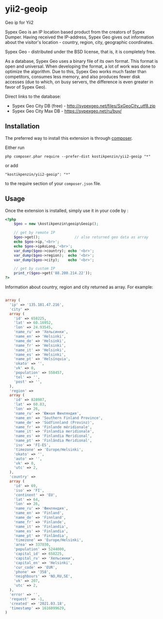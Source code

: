 # yii2-geoip
Geo ip for Yii2

Sypex Geo is an IP location based product from the creators of Sypex Dumper. Having received the IP-address, Sypex Geo gives out information about the visitor's location - country, region, city, geographic coordinates.

Sypex Geo - distributed under the BSD license, that is, it is completely free.

As a database, Sypex Geo uses a binary file of its own format. This format is open and universal. When developing the format, a lot of work was done to optimize the algorithm. Due to this, Sypex Geo works much faster than competitors, consumes less memory, and also produces fewer disk accesses (due to which, on busy servers, the difference is even greater in favor of Sypex Geo).

Direct links to the database: 
  * Sypex Geo City DB (free) - http://sypexgeo.net/files/SxGeoCity_utf8.zip
  * Sypex Geo City Max DB - https://sypexgeo.net/ru/buy/


Installation
------------

The preferred way to install this extension is through [composer](http://getcomposer.org/download/).

Either run

```
php composer.phar require --prefer-dist kostikpenzin/yii2-geoip "*"
```

or add

```
"kostikpenzin/yii2-geoip": "*"
```

to the require section of your `composer.json` file.  


Usage
-----

Once the extension is installed, simply use it in your code by  :

```php
<?php
    $geo = new \kostikpenzin\geoip\Geoip();

    // get by remote IP
    $geo->get();                // also returned geo data as array
    echo $geo->ip,'<br>';
    echo $geo->ipAsLong,'<br>';
    var_dump($geo->country); echo '<br>';
    var_dump($geo->region);  echo '<br>';
    var_dump($geo->city);    echo '<br>';

    // get by custom IP
    print_r($geo->get('88.200.214.22'));
?>
```
Information about country, region and city returned as array.
For example:
```php

array (
  'ip' => '135.181.47.216',
  'city' => 
  array (
    'id' => 658225,
    'lat' => 60.16952,
    'lon' => 24.93545,
    'name_ru' => 'Хельсинки',
    'name_en' => 'Helsinki',
    'name_de' => 'Helsinki',
    'name_fr' => 'Helsinki',
    'name_it' => 'Helsinki',
    'name_es' => 'Helsinki',
    'name_pt' => 'Helsínquia',
    'okato' => '',
    'vk' => 0,
    'population' => 558457,
    'tel' => '',
    'post' => '',
  ),
  'region' => 
  array (
    'id' => 828987,
    'lat' => 60.83,
    'lon' => 26,
    'name_ru' => 'Южная Финляндия',
    'name_en' => 'Southern Finland Province',
    'name_de' => 'Südfinnland (Provinz)',
    'name_fr' => 'Finlande méridionale',
    'name_it' => 'Finlandia meridionale',
    'name_es' => 'Finlandia Meridional',
    'name_pt' => 'Finlândia Meridional',
    'iso' => 'FI-ES',
    'timezone' => 'Europe/Helsinki',
    'okato' => '',
    'auto' => '',
    'vk' => 0,
    'utc' => 2,
  ),
  'country' => 
  array (
    'id' => 69,
    'iso' => 'FI',
    'continent' => 'EU',
    'lat' => 64,
    'lon' => 26,
    'name_ru' => 'Финляндия',
    'name_en' => 'Finland',
    'name_de' => 'Finnland',
    'name_fr' => 'Finlande',
    'name_it' => 'Finlandia',
    'name_es' => 'Finlandia',
    'name_pt' => 'Finlândia',
    'timezone' => 'Europe/Helsinki',
    'area' => 337030,
    'population' => 5244000,
    'capital_id' => 658225,
    'capital_ru' => 'Хельсинки',
    'capital_en' => 'Helsinki',
    'cur_code' => 'EUR',
    'phone' => '358',
    'neighbours' => 'NO,RU,SE',
    'vk' => 207,
    'utc' => 2,
  ),
  'error' => '',
  'request' => -1,
  'created' => '2021.03.18',
  'timestamp' => 1616099629,
)

```


